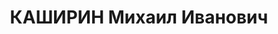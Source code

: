 ---
title: КАШИРИН Михаил Иванович
description: "1899 г.р., русский, член ВКП(б) с 1925, капитан, нач. боепитания 232\
  \ СП СибВО. \n  Арестован 02.08.1937. \n  ВКВС - 13.06.1938, ВМН. Расстрелян 13.06.1938,\
  \ Новосибирск. Реабилитирован 29.08.1956"
---